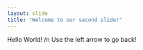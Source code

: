 ```yaml
---
layout: slide
title: "Welcome to our second slide!"
---
```

Hello World! /n
Use the left arrow to go back!
